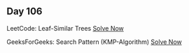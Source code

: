 ## Day 106

LeetCode: Leaf-Similar Trees
[Solve Now](https://leetcode.com/problems/leaf-similar-trees/description/)

GeeksForGeeks: Search Pattern (KMP-Algorithm) 
[Solve Now](https://www.geeksforgeeks.org/problems/search-pattern0205/1)
